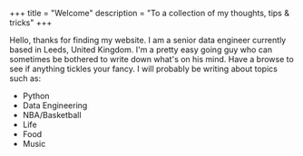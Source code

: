 +++
title = "Welcome"
description = "To a collection of my thoughts, tips & tricks"
+++

Hello, thanks for finding my website. I am a senior data engineer currently
based in Leeds, United Kingdom. I'm a pretty easy going guy who can sometimes
be bothered to write down what's on his mind. Have a browse to see if anything
tickles your fancy. I will probably be writing about topics such as:

- Python
- Data Engineering
- NBA/Basketball
- Life
- Food
- Music

